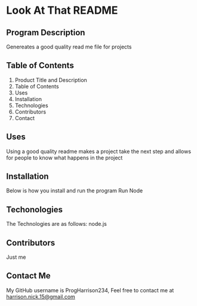 # Look At That README

## Program Description
Genereates a good quality read me file for projects

## Table of Contents 
1. Product Title and Description
2. Table of Contents
3. Uses
4. Installation
5. Technologies
6. Contributors
7. Contact

## Uses
Using a good quality readme makes a project take the next step and allows for people to know what happens in the project

## Installation
Below is how you install and run the program
Run Node 

## Techonologies
The Technologies are as follows:
node.js

## Contributors
Just me

## Contact Me
My GitHub username is ProgHarrison234,
Feel free to contact me at harrison.nick.15@gmail.com
